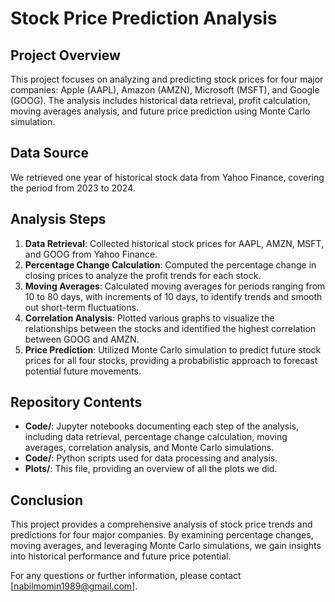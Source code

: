 # Stock Price Prediction Analysis

## Project Overview
This project focuses on analyzing and predicting stock prices for four major companies: Apple (AAPL), Amazon (AMZN), Microsoft (MSFT), and Google (GOOG). The analysis includes historical data retrieval, profit calculation, moving averages analysis, and future price prediction using Monte Carlo simulation.

## Data Source
We retrieved one year of historical stock data from Yahoo Finance, covering the period from 2023 to 2024.

## Analysis Steps
1. **Data Retrieval**: Collected historical stock prices for AAPL, AMZN, MSFT, and GOOG from Yahoo Finance.
2. **Percentage Change Calculation**: Computed the percentage change in closing prices to analyze the profit trends for each stock.
3. **Moving Averages**: Calculated moving averages for periods ranging from 10 to 80 days, with increments of 10 days, to identify trends and smooth out short-term fluctuations.
4. **Correlation Analysis**: Plotted various graphs to visualize the relationships between the stocks and identified the highest correlation between GOOG and AMZN.
5. **Price Prediction**: Utilized Monte Carlo simulation to predict future stock prices for all four stocks, providing a probabilistic approach to forecast potential future movements.

## Repository Contents
- **Code/**: Jupyter notebooks documenting each step of the analysis, including data retrieval, percentage change calculation, moving averages, correlation analysis, and Monte Carlo simulations.
- **Code/**: Python scripts used for data processing and analysis.
- **Plots/**: This file, providing an overview of all the plots we did.

## Conclusion
This project provides a comprehensive analysis of stock price trends and predictions for four major companies. By examining percentage changes, moving averages, and leveraging Monte Carlo simulations, we gain insights into historical performance and future price potential.

For any questions or further information, please contact [nabilmomin1989@gmail.com].

